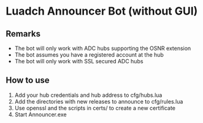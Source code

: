 # Luadch Announcer Bot (without GUI)

## Remarks

- The bot will only work with ADC hubs supporting the OSNR extension
- The bot assumes you have a registered account at the hub
- The bot will only work with SSL secured ADC hubs

## How to use

1. Add your hub credentials and hub address to cfg/hubs.lua
2. Add the directories with new releases to announce to cfg/rules.lua
3. Use openssl and the scripts in certs/ to create a new certificate
4. Start Announcer.exe
